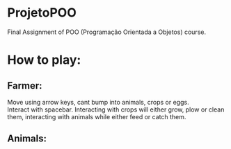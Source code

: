 # ProjetoPOO
Final Assignment of POO (Programação Orientada a Objetos) course.<br/>
# How to play:<br/>
## Farmer:<br/>
Move using arrow keys, cant bump into animals, crops or eggs.<br/> 
Interact with spacebar. Interacting with crops will either grow, plow or clean them, interacting with animals while either feed or catch them.<br/>
## Animals:<br/>
